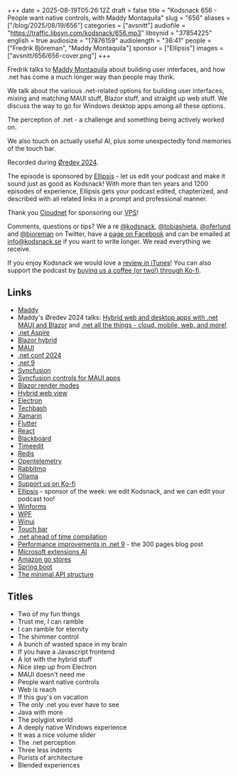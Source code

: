 +++
date = 2025-08-19T05:26:12Z
draft = false
title = "Kodsnack 656 - People want native controls, with Maddy Montaquila"
slug = "656"
aliases = ["/blog/2025/08/19/656"]
categories = ["avsnitt"]
audiofile = "https://traffic.libsyn.com/kodsnack/656.mp3"
libsynid = "37854225"
english = true
audiosize = "17876159"
audiolength = "36:41"
people = ["Fredrik Björeman", "Maddy Montaquila"]
sponsor = ["Ellipsis"]
images = ["avsnitt/656/656-cover.png"]
+++

Fredrik talks to [Maddy Montaquila](https://github.com/maddymontaquila) about building user interfaces, and how .net has come a much longer way than people may think.

We talk about the various .net-related options for building user interfaces, mixing and matching MAUI stuff, Blazor stuff, and straight up web stuff. We discuss the way to go for Windows desktop apps among all these options.

The perception of .net - a challenge and something being actively worked on.

We also touch on actually useful AI, plus some unexpectedly fond memories of the touch bar.

Recorded during [Øredev 2024](https://archive.oredev.org/2024/#/).

The episode is sponsored by [Ellipsis](http://www.ellipsis.se) - let us edit your podcast and make it sound just as good as Kodsnack! With more than ten years and 1200 episodes of experience, Ellipsis gets your podcast edited, chapterized, and described with all related links in a prompt and professional manner.

Thank you [Cloudnet](http://www.cloudnet.se) for sponsoring our [VPS](http://en.wikipedia.org/wiki/Virtual_private_server)!

Comments, questions or tips? We a	re [@kodsnack](https://www.twitter.com/kodsnack), [@tobiashieta](https://www.twitter.com/tobiashieta), [@oferlund](https://twitter.com/oferlund) and [@bjoreman](https://www.twitter.com/bjoreman) on Twitter, have a [page on Facebook](https://www.facebook.com/kodsnack) and can be emailed at [info@kodsnack.se](mailto:info@kodsnack.se) if you want to write longer. We read everything we receive.

If you enjoy Kodsnack we would love a [review in iTunes](http://itunes.apple.com/se/podcast/kodsnack/id561631498?l=en)! You can also support the podcast by <a href="https://ko-fi.com/kodsnack" rel="payment">buying us a coffee (or two!) through Ko-fi</a>.

## Links ##
* [Maddy](https://github.com/maddymontaquila)
* Maddy's Øredev 2024 talks: [Hybrid web and desktop apps with .net MAUI and Blazor](https://www.youtube.com/watch?v=fb8oR1id-H8&list=PLOUKmSqExtAFpg3krEd6CXr3uIyUgP97b&index=45) and [.net all the things - cloud, mobile, web, and more!](https://www.youtube.com/watch?v=ZFMx9YyfZ94&list=PLOUKmSqExtAFpg3krEd6CXr3uIyUgP97b&index=83)
* [.net Aspire](https://learn.microsoft.com/en-us/dotnet/aspire/get-started/aspire-overview)
* [Blazor hybrid](https://learn.microsoft.com/en-us/aspnet/core/blazor/hybrid/?view=aspnetcore-9.0)
* [MAUI](https://dotnet.microsoft.com/en-us/apps/maui)
* [.net conf 2024](https://learn.microsoft.com/sv-se/shows/dotnet-conf-2024/)
* [.net 9](https://learn.microsoft.com/sv-se/dotnet/core/whats-new/dotnet-9/overview)
* [Syncfusion](https://www.syncfusion.com/)
* [Syncfusion controls for MAUI apps](https://www.syncfusion.com/net-maui-toolkit)
* [Blazor render modes](https://learn.microsoft.com/en-us/aspnet/core/blazor/components/render-modes?view=aspnetcore-9.0)
* [Hybrid web view](https://learn.microsoft.com/en-us/dotnet/maui/user-interface/controls/hybridwebview?view=net-maui-9.0)
* [Electron](https://en.wikipedia.org/wiki/Electron_%28software_framework%29)
* [Techbash](https://techbash.com/)
* [Xamarin](https://en.wikipedia.org/wiki/Xamarin)
* [Flutter](https://en.wikipedia.org/wiki/Flutter_%28software%29)
* [React](https://en.wikipedia.org/wiki/React_%28software%29)
* [Blackboard](https://en.wikipedia.org/wiki/Blackboard_Learn)
* [Timeedit](https://www.timeedit.com/)
* [Redis](https://en.wikipedia.org/wiki/Redis)
* [Opentelemetry](https://opentelemetry.io/)
* [Rabbitmq](https://en.wikipedia.org/wiki/RabbitMQ)
* [Ollama](https://ollama.com/)
* [Support us on Ko-fi](https://ko-fi.com/kodsnack)
* [Ellipsis](http://www.ellipsis.se) - sponsor of the week: we edit Kodsnack, and we can edit your podcast too!
* [Winforms](https://en.wikipedia.org/wiki/Windows_Forms)
* [WPF](https://en.wikipedia.org/wiki/Windows_Presentation_Foundation)
* [Winui](https://en.wikipedia.org/wiki/Windows_UI_Library)
* [Touch bar](https://www.youtube.com/watch?v=ExS0G3NaKp0)
* [.net ahead of time compilation](https://learn.microsoft.com/en-us/dotnet/core/deploying/native-aot/?tabs=windows%2Cnet8)
* [Performance improvements in .net 9](https://devblogs.microsoft.com/dotnet/performance-improvements-in-net-9/) - the 300 pages blog post
* [Microsoft extensions AI](https://learn.microsoft.com/en-us/dotnet/ai/microsoft-extensions-ai)
* [Amazon go stores](https://en.wikipedia.org/wiki/Amazon_Go)
* [Spring boot](https://en.wikipedia.org/wiki/Spring_Boot)
* [The minimal API structure](https://learn.microsoft.com/en-us/aspnet/core/fundamentals/minimal-apis?view=aspnetcore-9.0)

## Titles ##
* Two of my fun things
* Trust me, I can ramble
* I can ramble for eternity
* The shimmer control
* A bunch of wasted space in my brain
* If you have a Javascript frontend
* A lot with the hybrid stuff
* Nice step up from Electron
* MAUI doesn't need me
* People want native controls
* Web is reach
* If this guy's on vacation
* The only .net you ever have to see
* Java with more
* The polyglot world
* A deeply native Windows experience
* It was a nice volume slider
* The .net perception
* Three less indents
* Purists of architecture
* Blended experiences